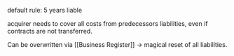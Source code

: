 default rule: 5 years liable

acquirer needs to cover all costs from predecessors liabilities, even if contracts are not transferred. 

Can be overwritten via [[Business Register]] -> magical reset of all liabilities.

